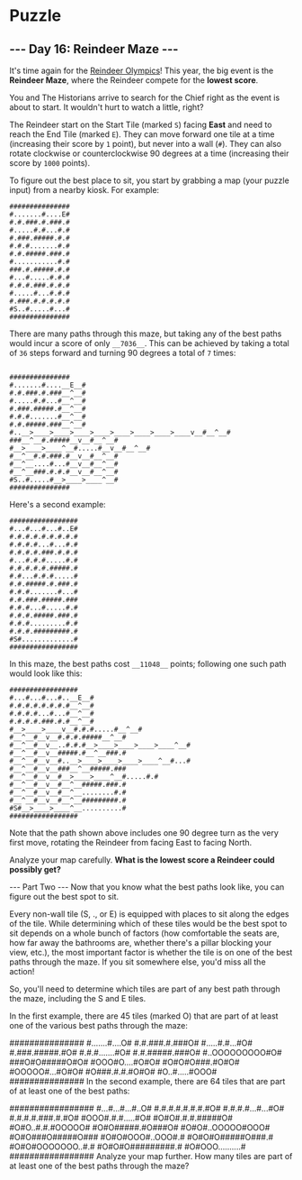 # Puzzle

## --- Day 16: Reindeer Maze ---

It's time again for the [Reindeer Olympics](/2015/day/14)! This year, the big event is the **Reindeer Maze**, where the Reindeer compete for the **lowest score**.

You and The Historians arrive to search for the Chief right as the event is about to start. It wouldn't hurt to watch a little, right?

The Reindeer start on the Start Tile (marked `S`) facing **East** and need to reach the End Tile (marked `E`). They can move forward one tile at a time (increasing their score by `1` point), but never into a wall (`#`). They can also rotate clockwise or counterclockwise 90 degrees at a time (increasing their score by `1000` points).

To figure out the best place to sit, you start by grabbing a map (your puzzle input) from a nearby kiosk. For example:

```text
###############
#.......#....E#
#.#.###.#.###.#
#.....#.#...#.#
#.###.#####.#.#
#.#.#.......#.#
#.#.#####.###.#
#...........#.#
###.#.#####.#.#
#...#.....#.#.#
#.#.#.###.#.#.#
#.....#...#.#.#
#.###.#.#.#.#.#
#S..#.....#...#
###############
```

There are many paths through this maze, but taking any of the best paths would incur a score of only `__7036__`. This can be achieved by taking a total of `36` steps forward and turning 90 degrees a total of `7` times:

```text

###############
#.......#....__E__#
#.#.###.#.###__^__#
#.....#.#...#__^__#
#.###.#####.#__^__#
#.#.#.......#__^__#
#.#.#####.###__^__#
#..__>____>____>____>____>____>____>____>____v__#__^__#
###__^__#.#####__v__#__^__#
#__>____>____^__#.....#__v__#__^__#
#__^__#.#.###.#__v__#__^__#
#__^__....#...#__v__#__^__#
#__^__###.#.#.#__v__#__^__#
#S..#.....#__>____>____^__#
###############
```

Here's a second example:

```text
#################
#...#...#...#..E#
#.#.#.#.#.#.#.#.#
#.#.#.#...#...#.#
#.#.#.#.###.#.#.#
#...#.#.#.....#.#
#.#.#.#.#.#####.#
#.#...#.#.#.....#
#.#.#####.#.###.#
#.#.#.......#...#
#.#.###.#####.###
#.#.#...#.....#.#
#.#.#.#####.###.#
#.#.#.........#.#
#.#.#.#########.#
#S#.............#
#################
```

In this maze, the best paths cost `__11048__` points; following one such path would look like this:

```text
#################
#...#...#...#..__E__#
#.#.#.#.#.#.#.#__^__#
#.#.#.#...#...#__^__#
#.#.#.#.###.#.#__^__#
#__>____>____v__#.#.#.....#__^__#
#__^__#__v__#.#.#.#####__^__#
#__^__#__v__..#.#.#__>____>____>____>____^__#
#__^__#__v__#####.#__^__###.#
#__^__#__v__#..__>____>____>____>____^__#...#
#__^__#__v__###__^__#####.###
#__^__#__v__#__>____>____^__#.....#.#
#__^__#__v__#__^__#####.###.#
#__^__#__v__#__^__........#.#
#__^__#__v__#__^__#########.#
#S#__>____>____^__..........#
#################
```

Note that the path shown above includes one 90 degree turn as the very first move, rotating the Reindeer from facing East to facing North.

Analyze your map carefully. **What is the lowest score a Reindeer could possibly get?**

--- Part Two ---
Now that you know what the best paths look like, you can figure out the best spot to sit.

Every non-wall tile (S, ., or E) is equipped with places to sit along the edges of the tile. While determining which of these tiles would be the best spot to sit depends on a whole bunch of factors (how comfortable the seats are, how far away the bathrooms are, whether there's a pillar blocking your view, etc.), the most important factor is whether the tile is on one of the best paths through the maze. If you sit somewhere else, you'd miss all the action!

So, you'll need to determine which tiles are part of any best path through the maze, including the S and E tiles.

In the first example, there are 45 tiles (marked O) that are part of at least one of the various best paths through the maze:

###############
#.......#....O#
#.#.###.#.###O#
#.....#.#...#O#
#.###.#####.#O#
#.#.#.......#O#
#.#.#####.###O#
#..OOOOOOOOO#O#
###O#O#####O#O#
#OOO#O....#O#O#
#O#O#O###.#O#O#
#OOOOO#...#O#O#
#O###.#.#.#O#O#
#O..#.....#OOO#
###############
In the second example, there are 64 tiles that are part of at least one of the best paths:

#################
#...#...#...#..O#
#.#.#.#.#.#.#.#O#
#.#.#.#...#...#O#
#.#.#.#.###.#.#O#
#OOO#.#.#.....#O#
#O#O#.#.#.#####O#
#O#O..#.#.#OOOOO#
#O#O#####.#O###O#
#O#O#..OOOOO#OOO#
#O#O###O#####O###
#O#O#OOO#..OOO#.#
#O#O#O#####O###.#
#O#O#OOOOOOO..#.#
#O#O#O#########.#
#O#OOO..........#
#################
Analyze your map further. How many tiles are part of at least one of the best paths through the maze?
